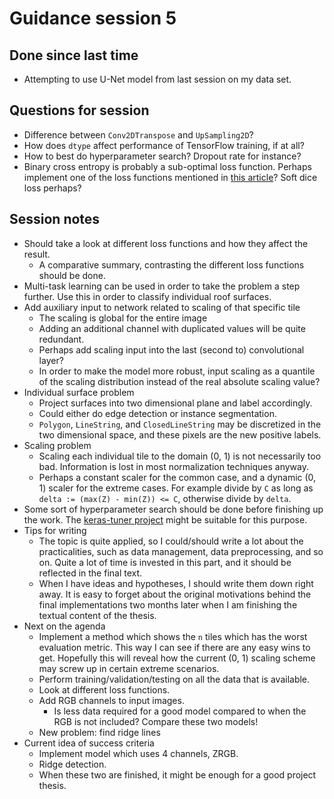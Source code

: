 # Guidance session 5

## Done since last time

* Attempting to use U-Net model from last session on my data set.

## Questions for session

* Difference between `Conv2DTranspose` and `UpSampling2D`?
* How does `dtype` affect performance of TensorFlow training, if at all?
* How to best do hyperparameter search? Dropout rate for instance?
* Binary cross entropy is probably a sub-optimal loss function.
  Perhaps implement one of the loss functions mentioned in
  [this article](https://www.jeremyjordan.me/semantic-segmentation/#loss)?
  Soft dice loss perhaps?

## Session notes

* Should take a look at different loss functions and how they affect the result.
  * A comparative summary, contrasting the different loss functions should
    be done.
* Multi-task learning can be used in order to take the problem a step further.
  Use this in order to classify individual roof surfaces.
* Add auxiliary input to network related to scaling of that specific tile
  * The scaling is global for the entire image
  * Adding an additional channel with duplicated values will be quite redundant.
  * Perhaps add scaling input into the last (second to) convolutional layer?
  * In order to make the model more robust, input scaling as a quantile of the
    scaling distribution instead of the real absolute scaling value?
* Individual surface problem
  * Project surfaces into two dimensional plane and label accordingly.
  * Could either do edge detection or instance segmentation.
  * `Polygon`, `LineString`, and `ClosedLineString` may be discretized
    in the two dimensional space, and these pixels are the new positive
    labels.
* Scaling problem
  * Scaling each individual tile to the domain (0, 1) is not necessarily too
    bad. Information is lost in most normalization techniques anyway.
  * Perhaps a constant scaler for the common case, and a dynamic (0, 1)
    scaler for the extreme cases. For example divide by `C` as long
    as `delta := (max(Z) - min(Z)) <= C`, otherwise divide by `delta`.
* Some sort of hyperparameter search should be done before finishing up
  the work. The [keras-tuner project](https://github.com/keras-team/keras-tuner)
  might be suitable for this purpose.
* Tips for writing
  * The topic is quite applied, so I could/should write a lot about the
    practicalities, such as data management, data preprocessing, and
    so on. Quite a lot of time is invested in this part, and it should
    be reflected in the final text.
  * When I have ideas and hypotheses, I should write them down right
    away. It is easy to forget about the original motivations behind
    the final implementations two months later when I am finishing
    the textual content of the thesis.
* Next on the agenda
  * Implement a method which shows the `n` tiles which has the worst
    evaluation metric. This way I can see if there are any easy wins
    to get. Hopefully this will reveal how the current (0, 1) scaling
    scheme may screw up in certain extreme scenarios.
  * Perform training/validation/testing on all the data that is available.
  * Look at different loss functions.
  * Add RGB channels to input images.
    * Is less data required for a good model compared to when the RGB
      is not included? Compare these two models!
  * New problem: find ridge lines
* Current idea of success criteria
  * Implement model which uses 4 channels, ZRGB.
  * Ridge detection.
  * When these two are finished, it might be enough for a good project
    thesis.
